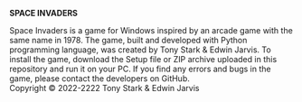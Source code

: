 **SPACE INVADERS**<br/>

Space Invaders is a game for Windows inspired by an arcade game with the same name in 1978. The game, built and developed with Python programming language, was created by Tony Stark & Edwin Jarvis. To install the game, download the Setup file or ZIP archive uploaded in this repository and run it on your PC. If you find any errors and bugs in the game, please contact the developers on GitHub.<br/> 
Copyright © 2022-2222 Tony Stark & Edwin Jarvis
